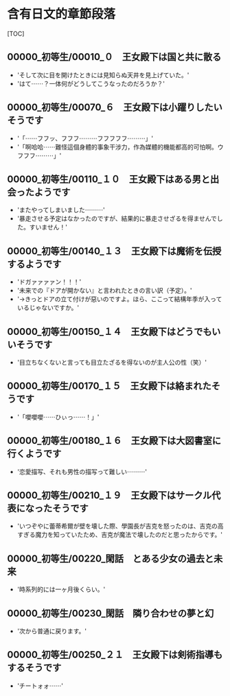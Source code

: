 # 含有日文的章節段落

[TOC]

## 00000_初等生/00010_０　王女殿下は国と共に散る

- 'そして次に目を開けたときには見知らぬ天井を見上げていた。'
- 'はて⋯⋯？一体何がどうしてこうなったのだろうか？'


## 00000_初等生/00070_６　王女殿下は小躍りしたいそうです

- '「⋯⋯フフッ、フフフ⋯⋯⋯フフフフフ⋯⋯⋯」'
- '「啊哈哈⋯⋯難怪這個身體的事象干涉力，作為媒體的機能都高的可怕啊。ウフフフ⋯⋯⋯」'


## 00000_初等生/00110_１０　王女殿下はある男と出会ったようです

- 'またやってしまいました⋯⋯⋯'
- '暴走させる予定はなかったのですが、結果的に暴走させざるを得ませんでした。すいません！'


## 00000_初等生/00140_１３　王女殿下は魔術を伝授するようです

- 'ドガァァァァン！！！'
- '未来での『ドアが開かない』と言われたときの言い訳（予定）。'
- '→きっとドアの立て付けが惡いのですよ。ほら、ここって結構年季が入っているじゃないですか。'


## 00000_初等生/00150_１４　王女殿下はどうでもいいそうです

- '目立ちなくないと言っても目立たざるを得ないのが主人公の性（笑）'


## 00000_初等生/00170_１５　王女殿下は絡まれたそうです

- '「嚶嚶嚶⋯⋯ひぃっ⋯⋯！」'


## 00000_初等生/00180_１６　王女殿下は大図書室に行くようです

- '恋愛描写、それも男性の描写って難しい⋯⋯⋯'


## 00000_初等生/00210_１９　王女殿下はサークル代表になったそうです

- 'いつぞやに蕾蒂希爾が壁を壊した際、學園長が吉克を怒ったのは、吉克の高すぎる魔力を知っていたため、吉克が魔法で壊したのだと思ったからです。'


## 00000_初等生/00220_閑話　とある少女の過去と未来

- '時系列的には一ヶ月後くらい。'


## 00000_初等生/00230_閑話　隣り合わせの夢と幻

- '次から普通に戻ります。'


## 00000_初等生/00250_２１　王女殿下は剣術指導もするそうです

- 'チートォォ⋯⋯'
